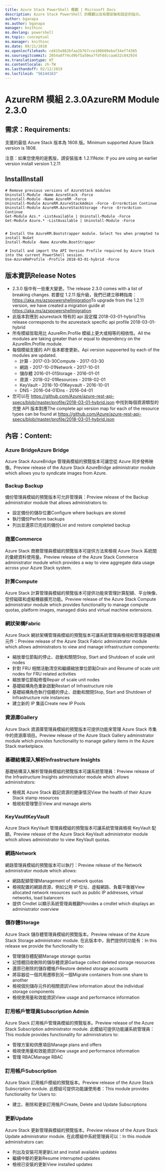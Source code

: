 ```yaml
---
title: Azure Stack PowerShell 概觀 | Microsoft Docs
description: Azure Stack PowerShell 的概觀以及有關安裝和設定的指示。
author: bganapa
ms.author: bganapa
manager: knithinc
ms.devlang: powershell
ms.topic: conceptual
ms.manager: knithinc
ms.date: 09/21/2018
ms.openlocfilehash: cd415e862bfaa2b767cce108689ebaf34ef74305
ms.sourcegitcommit: 2054a8f74cd9bf5a50ea7fdfddccaa632c842934
ms.translationtype: HT
ms.contentlocale: zh-TW
ms.lasthandoff: 02/12/2019
ms.locfileid: "56144163"
---
```

# <a name="azurerm-module-230"></a><span data-ttu-id="cfc57-103">AzureRM 模組 2.3.0</span><span class="sxs-lookup"><span data-stu-id="cfc57-103">AzureRM Module 2.3.0</span></span>

## <a name="requirements"></a><span data-ttu-id="cfc57-104">需求：</span><span class="sxs-lookup"><span data-stu-id="cfc57-104">Requirements:</span></span>
<span data-ttu-id="cfc57-105">支援的最低 Azure Stack 版本為 1808 版。</span><span class="sxs-lookup"><span data-stu-id="cfc57-105">Minimum supported Azure Stack version is 1808.</span></span>

<span data-ttu-id="cfc57-106">注意：如果您使用的是舊版，請安裝版本 1.2.11</span><span class="sxs-lookup"><span data-stu-id="cfc57-106">Note: If you are using an earlier version install version 1.2.11</span></span>


## <a name="install"></a><span data-ttu-id="cfc57-107">Install</span><span class="sxs-lookup"><span data-stu-id="cfc57-107">Install</span></span>
```powershell-interactive
# Remove previous versions of AzureStack modules
Uninstall-Module -Name AzureStack -Force 
Uninstall-Module -Name AzureRM -Force 
Uninstall-Module AzureRM.AzureStackAdmin -Force -ErrorAction Continue
Uninstall-Module AzureRM.AzureStackStorage -Force -ErrorAction Continue
Get-Module Azs.* -ListAvailable | Uninstall-Module -Force
Get-Module Azure.* -ListAvailable | Uninstall-Module -Force


# Install the AzureRM.Bootstrapper module. Select Yes when prompted to install NuGet
Install-Module -Name AzureRm.BootStrapper

# Install and import the API Version Profile required by Azure Stack into the current PowerShell session.
Use-AzureRmProfile -Profile 2018-03-01-hybrid -Force

```

## <a name="release-notes"></a><span data-ttu-id="cfc57-108">版本資訊</span><span class="sxs-lookup"><span data-stu-id="cfc57-108">Release Notes</span></span>
* <span data-ttu-id="cfc57-109">2.3.0 版中有一些重大變更。</span><span class="sxs-lookup"><span data-stu-id="cfc57-109">The release 2.3.0 comes with a list of breaking changes.</span></span> <span data-ttu-id="cfc57-110">若要從 1.2.11 版升級，我們已建立移轉指南： https://aka.ms/azspowershellmigration</span><span class="sxs-lookup"><span data-stu-id="cfc57-110">To upgrade from the 1.2.11 version, we have created a migration guide at https://aka.ms/azspowershellmigration</span></span>
* <span data-ttu-id="cfc57-111">此版本對應到 azurestack 特有的 api 設定檔 2018-03-01-hybrid</span><span class="sxs-lookup"><span data-stu-id="cfc57-111">This release corresponds to the azurestack specific api profile 2018-03-01-hybrid</span></span>
* <span data-ttu-id="cfc57-112">所有模組皆取用比 AzureRm.Profile 模組上更大或相等的相依性。</span><span class="sxs-lookup"><span data-stu-id="cfc57-112">All the modules are taking greater than or equal to dependency on the AzureRm.Profile module.</span></span>
* <span data-ttu-id="cfc57-113">每個模組支援的 API 版本都會更新。</span><span class="sxs-lookup"><span data-stu-id="cfc57-113">Api version suppoerted by  each of the modules are updated.</span></span> 
    * <span data-ttu-id="cfc57-114">計算 - 2017-03-30</span><span class="sxs-lookup"><span data-stu-id="cfc57-114">Compute - 2017-03-30</span></span>
    * <span data-ttu-id="cfc57-115">網路 - 2017-10-01</span><span class="sxs-lookup"><span data-stu-id="cfc57-115">Network - 2017-10-01</span></span>
    * <span data-ttu-id="cfc57-116">儲存體 2016-01-01</span><span class="sxs-lookup"><span data-stu-id="cfc57-116">Storage - 2016-01-01</span></span>
    * <span data-ttu-id="cfc57-117">資源 - 2018-02-01</span><span class="sxs-lookup"><span data-stu-id="cfc57-117">Resources - 2018-02-01</span></span>
    * <span data-ttu-id="cfc57-118">KeyVault - 2016-10-01</span><span class="sxs-lookup"><span data-stu-id="cfc57-118">Keyvault - 2016-10-01</span></span>
    * <span data-ttu-id="cfc57-119">DNS - 2016-04-01</span><span class="sxs-lookup"><span data-stu-id="cfc57-119">Dns - 2016-04-01</span></span>
* <span data-ttu-id="cfc57-120">您可以在 https://github.com/Azure/azure-rest-api-specs/blob/master/profile/2018-03-01-hybrid.json 中找到每個資源類型的完整 API 版本對應</span><span class="sxs-lookup"><span data-stu-id="cfc57-120">The complete api version map for each of the resource types can be found at https://github.com/Azure/azure-rest-api-specs/blob/master/profile/2018-03-01-hybrid.json</span></span>

## <a name="content"></a><span data-ttu-id="cfc57-121">內容：</span><span class="sxs-lookup"><span data-stu-id="cfc57-121">Content:</span></span>
### <a name="azure-bridge"></a><span data-ttu-id="cfc57-122">Azure Bridge</span><span class="sxs-lookup"><span data-stu-id="cfc57-122">Azure Bridge</span></span>
<span data-ttu-id="cfc57-123">Azure Stack AzureBridge 管理員模組的預覽版本可讓您從 Azure 同步發佈映像。</span><span class="sxs-lookup"><span data-stu-id="cfc57-123">Preview release of the Azure Stack AzureBridge administrator module which allows you to syndicate images from Azure.</span></span>

### <a name="backup"></a><span data-ttu-id="cfc57-124">Backup </span><span class="sxs-lookup"><span data-stu-id="cfc57-124">Backup</span></span>
<span data-ttu-id="cfc57-125">備份管理員模組的預覽版本可允許管理員：</span><span class="sxs-lookup"><span data-stu-id="cfc57-125">Preview release of the Backup administrator module that allows administrators to:</span></span>
- <span data-ttu-id="cfc57-126">設定備份的儲存位置</span><span class="sxs-lookup"><span data-stu-id="cfc57-126">Configure where backups are stored</span></span>
- <span data-ttu-id="cfc57-127">執行備份</span><span class="sxs-lookup"><span data-stu-id="cfc57-127">Perform backups</span></span>
- <span data-ttu-id="cfc57-128">列出並還原已完成的備份</span><span class="sxs-lookup"><span data-stu-id="cfc57-128">List and restore completed backup</span></span>

### <a name="commerce"></a><span data-ttu-id="cfc57-129">商業</span><span class="sxs-lookup"><span data-stu-id="cfc57-129">Commerce</span></span>
<span data-ttu-id="cfc57-130">Azure Stack 商務管理員模組的預覽版本可提供方法來檢視 Azure Stack 系統間的彙總資料使用量。</span><span class="sxs-lookup"><span data-stu-id="cfc57-130">Preview release of the Azure Stack Commerce administrator module which provides a way to view aggregate data usage across your Azure Stack system.</span></span>

### <a name="compute"></a><span data-ttu-id="cfc57-131">計算</span><span class="sxs-lookup"><span data-stu-id="cfc57-131">Compute</span></span>
<span data-ttu-id="cfc57-132">Azure Stack 計算管理員模組的預覽版本可提供功能來管理計算配額、平台映像、受控磁碟和虛擬機器擴充功能。</span><span class="sxs-lookup"><span data-stu-id="cfc57-132">Preview release of the Azure Stack Compute administrator module which provides functionality to manage compute quotas, platform images, managed disks and virtual machine extensions.</span></span>

### <a name="fabric"></a><span data-ttu-id="cfc57-133">網狀架構</span><span class="sxs-lookup"><span data-stu-id="cfc57-133">Fabric</span></span>
<span data-ttu-id="cfc57-134">Azure Stack 網狀架構管理員模組的預覽版本可讓系統管理員檢視和管理基礎結構元件：</span><span class="sxs-lookup"><span data-stu-id="cfc57-134">Preview release of the Azure Stack Fabric administrator module which allows administrators to view and manage infrastructure components:</span></span>
- <span data-ttu-id="cfc57-135">縮放單位節點的停止、啟動和關閉</span><span class="sxs-lookup"><span data-stu-id="cfc57-135">Stop, Start and Shutdown of scale unit nodes</span></span>
- <span data-ttu-id="cfc57-136">針對 FRU 相關活動清空和繼續縮放單位節點</span><span class="sxs-lookup"><span data-stu-id="cfc57-136">Drain and Resume of scale unit nodes for FRU related activities</span></span>
- <span data-ttu-id="cfc57-137">縮放單位節點修復</span><span class="sxs-lookup"><span data-stu-id="cfc57-137">Repair of scale unit nodes</span></span>
- <span data-ttu-id="cfc57-138">基礎結構角色重新啟動</span><span class="sxs-lookup"><span data-stu-id="cfc57-138">Restart of Infrastructure role</span></span>
- <span data-ttu-id="cfc57-139">基礎結構角色執行個體的停止、啟動和關閉</span><span class="sxs-lookup"><span data-stu-id="cfc57-139">Stop, Start and Shutdown of Infrastructure role instances</span></span>
- <span data-ttu-id="cfc57-140">建立新的 IP 集區</span><span class="sxs-lookup"><span data-stu-id="cfc57-140">Create new IP Pools</span></span>


### <a name="gallery"></a><span data-ttu-id="cfc57-141">資源庫</span><span class="sxs-lookup"><span data-stu-id="cfc57-141">Gallery</span></span>
<span data-ttu-id="cfc57-142">Azure Stack 資源庫管理員模組的預覽版本可提供功能來管理 Azure Stack 市集中的資源庫項目。</span><span class="sxs-lookup"><span data-stu-id="cfc57-142">Preview release of the Azure Stack Gallery administrator module which provides functionality to manage gallery items in the Azure Stack marketplace.</span></span>

### <a name="infrastructure-insights"></a><span data-ttu-id="cfc57-143">基礎結構深入解析</span><span class="sxs-lookup"><span data-stu-id="cfc57-143">Infrastructure Insights</span></span>
<span data-ttu-id="cfc57-144">基礎結構深入解析管理員模組的預覽版本可讓系統管理員：</span><span class="sxs-lookup"><span data-stu-id="cfc57-144">Preview release of the Infrastructure Insights administrator module which allows administrators:</span></span>
- <span data-ttu-id="cfc57-145">檢視其 Azure Stack 戳記資源的健康情況</span><span class="sxs-lookup"><span data-stu-id="cfc57-145">View the health of their Azure Stack stamp resources</span></span>
- <span data-ttu-id="cfc57-146">檢視和管理警示</span><span class="sxs-lookup"><span data-stu-id="cfc57-146">View and manage alerts</span></span>

### <a name="keyvault"></a><span data-ttu-id="cfc57-147">KeyVault</span><span class="sxs-lookup"><span data-stu-id="cfc57-147">KeyVault</span></span>
<span data-ttu-id="cfc57-148">Azure Stack KeyVault 管理員模組的預覽版本可讓系統管理員檢視 KeyVault 配額。</span><span class="sxs-lookup"><span data-stu-id="cfc57-148">Preview release of the Azure Stack KeyVault administrator module which allows administrator to view KeyVault quotas.</span></span>

### <a name="network"></a><span data-ttu-id="cfc57-149">網路</span><span class="sxs-lookup"><span data-stu-id="cfc57-149">Network</span></span>
<span data-ttu-id="cfc57-150">網路管理員模組的預覽版本可以執行：</span><span class="sxs-lookup"><span data-stu-id="cfc57-150">Preview release of the Network administrator module which allows:</span></span>
- <span data-ttu-id="cfc57-151">網路配額管理</span><span class="sxs-lookup"><span data-stu-id="cfc57-151">Management of network quotas</span></span>
- <span data-ttu-id="cfc57-152">檢視配置的網路資源，例如公用 IP 位址、虛擬網路、負載平衡器</span><span class="sxs-lookup"><span data-stu-id="cfc57-152">View allocated network resources such as public IP addresses, virtual networks, load balancers</span></span>
- <span data-ttu-id="cfc57-153">提供 Cmdlet 以顯示系統管理員概觀</span><span class="sxs-lookup"><span data-stu-id="cfc57-153">Provides a cmdlet which displays an administrator overview</span></span>

### <a name="storage"></a><span data-ttu-id="cfc57-154">儲存體</span><span class="sxs-lookup"><span data-stu-id="cfc57-154">Storage</span></span>
<span data-ttu-id="cfc57-155">Azure Stack 儲存體管理員模組的預覽版本。</span><span class="sxs-lookup"><span data-stu-id="cfc57-155">Preview release of the Azure Stack Storage administrator module.</span></span>  <span data-ttu-id="cfc57-156">在此版本中，我們提供的功能有：</span><span class="sxs-lookup"><span data-stu-id="cfc57-156">In this release we provide the functionality to:</span></span>
- <span data-ttu-id="cfc57-157">管理儲存體配額</span><span class="sxs-lookup"><span data-stu-id="cfc57-157">Manage storage quotas</span></span>
- <span data-ttu-id="cfc57-158">記憶體回收刪除的儲存體資源</span><span class="sxs-lookup"><span data-stu-id="cfc57-158">Garbage collect deleted storage resources</span></span>
- <span data-ttu-id="cfc57-159">還原已刪除的儲存體帳戶</span><span class="sxs-lookup"><span data-stu-id="cfc57-159">Restore deleted storage accounts</span></span>
- <span data-ttu-id="cfc57-160">將容器從一個共用遷移到另一個</span><span class="sxs-lookup"><span data-stu-id="cfc57-160">Migrate containers from one share to another</span></span>
- <span data-ttu-id="cfc57-161">檢視個別儲存元件的相關資訊</span><span class="sxs-lookup"><span data-stu-id="cfc57-161">View information about the individual storage components</span></span>
- <span data-ttu-id="cfc57-162">檢視使用量和效能資訊</span><span class="sxs-lookup"><span data-stu-id="cfc57-162">View usage and performance information</span></span>

### <a name="subscription-admin"></a><span data-ttu-id="cfc57-163">訂用帳戶管理員</span><span class="sxs-lookup"><span data-stu-id="cfc57-163">Subscription Admin</span></span>
<span data-ttu-id="cfc57-164">Azure Stack 訂用帳戶管理員模組的預覽版本。</span><span class="sxs-lookup"><span data-stu-id="cfc57-164">Preview release of the Azure Stack Subscription administrator module.</span></span>  <span data-ttu-id="cfc57-165">此模組可提供功能讓系統管理員：</span><span class="sxs-lookup"><span data-stu-id="cfc57-165">This module provides functionality for administrators to:</span></span>
- <span data-ttu-id="cfc57-166">管理方案和供應項目</span><span class="sxs-lookup"><span data-stu-id="cfc57-166">Manage plans and offers</span></span>
- <span data-ttu-id="cfc57-167">檢視使用量和效能資訊</span><span class="sxs-lookup"><span data-stu-id="cfc57-167">View usage and performance information</span></span>
- <span data-ttu-id="cfc57-168">管理 RBAC</span><span class="sxs-lookup"><span data-stu-id="cfc57-168">Manage RBAC</span></span>

### <a name="subscription"></a><span data-ttu-id="cfc57-169">訂用帳戶</span><span class="sxs-lookup"><span data-stu-id="cfc57-169">Subscription</span></span>
<span data-ttu-id="cfc57-170">Azure Stack 訂用帳戶模組的預覽版本。</span><span class="sxs-lookup"><span data-stu-id="cfc57-170">Preview release of the Azure Stack Subscription module.</span></span>  <span data-ttu-id="cfc57-171">此模組可提供功能讓使用者：</span><span class="sxs-lookup"><span data-stu-id="cfc57-171">This module provides functionality for Users to:</span></span>
- <span data-ttu-id="cfc57-172">建立、刪除和更新訂用帳戶</span><span class="sxs-lookup"><span data-stu-id="cfc57-172">Create, Delete and Update Subscriptions</span></span>

### <a name="update"></a><span data-ttu-id="cfc57-173">更新</span><span class="sxs-lookup"><span data-stu-id="cfc57-173">Update</span></span>
<span data-ttu-id="cfc57-174">Azure Stack 更新管理員模組的預覽版本。</span><span class="sxs-lookup"><span data-stu-id="cfc57-174">Preview release of the Azure Stack Update administrator module.</span></span>  <span data-ttu-id="cfc57-175">在此模組中系統管理員可以：</span><span class="sxs-lookup"><span data-stu-id="cfc57-175">In this module administrators can:</span></span>
- <span data-ttu-id="cfc57-176">列出及安裝可用更新</span><span class="sxs-lookup"><span data-stu-id="cfc57-176">List and install available updates</span></span>
- <span data-ttu-id="cfc57-177">繼續中斷的更新</span><span class="sxs-lookup"><span data-stu-id="cfc57-177">Resume interrupted updates</span></span>
- <span data-ttu-id="cfc57-178">檢視已安裝的更新</span><span class="sxs-lookup"><span data-stu-id="cfc57-178">View installed updates</span></span>
